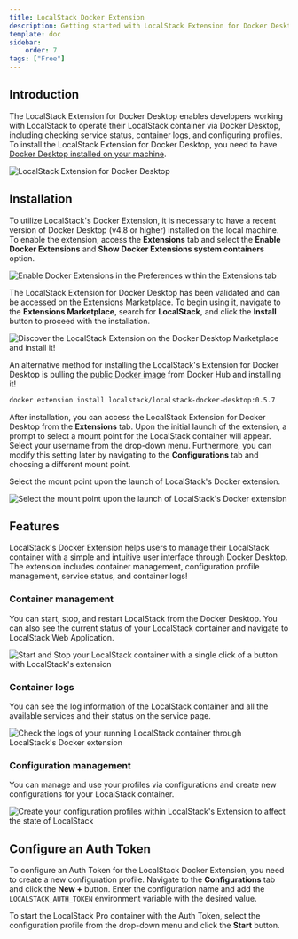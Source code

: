```yaml
---
title: LocalStack Docker Extension
description: Getting started with LocalStack Extension for Docker Desktop.
template: doc
sidebar:
    order: 7
tags: ["Free"]
---
```


## Introduction

The LocalStack Extension for Docker Desktop enables developers working with LocalStack to operate their LocalStack container via Docker Desktop, including checking service status, container logs, and configuring profiles.
To install the LocalStack Extension for Docker Desktop, you need to have [Docker Desktop installed on your machine](https://www.docker.com/products/docker-desktop).

![LocalStack Extension for Docker Desktop](/images/aws/localstack-docker-extension.png)

## Installation

To utilize LocalStack's Docker Extension, it is necessary to have a recent version of Docker Desktop (v4.8 or higher) installed on the local machine.
To enable the extension, access the **Extensions** tab and select the **Enable Docker Extensions** and **Show Docker Extensions system containers** option.

![Enable Docker Extensions in the Preferences within the Extensions tab](/images/aws/localstack-docker-extension-preferences.png)

The LocalStack Extension for Docker Desktop has been validated and can be accessed on the Extensions Marketplace.
To begin using it, navigate to the **Extensions Marketplace**, search for **LocalStack**, and click the **Install** button to proceed with the installation.

![Discover the LocalStack Extension on the Docker Desktop Marketplace and install it!](/images/aws/localstack-docker-extension-marketplace.png)

An alternative method for installing the LocalStack's Extension for Docker Desktop is pulling the [public Docker image](https://hub.docker.com/r/localstack/localstack-docker-desktop) from Docker Hub and installing it!

```bash
docker extension install localstack/localstack-docker-desktop:0.5.7
```

After installation, you can access the LocalStack Extension for Docker Desktop from the **Extensions** tab.
Upon the initial launch of the extension, a prompt to select a mount point for the LocalStack container will appear.
Select your username from the drop-down menu.
Furthermore, you can modify this setting later by navigating to the **Configurations** tab and choosing a different mount point.

Select the mount point upon the launch of LocalStack's Docker extension.

![Select the mount point upon the launch of LocalStack's Docker extension](/images/aws/localstack-docker-extension-mount-point.png)

## Features

LocalStack's Docker Extension helps users to manage their LocalStack container with a simple and intuitive user interface through Docker Desktop.
The extension includes container management, configuration profile management, service status, and container logs!

### Container management

You can start, stop, and restart LocalStack from the Docker Desktop.
You can also see the current status of your LocalStack container and navigate to LocalStack Web Application.

![Start and Stop your LocalStack container with a single click of a button with LocalStack's extension](/images/aws/localstack-docker-extension-start.png)

### Container logs

You can see the log information of the LocalStack container and all the available services and their status on the service page.

![Check the logs of your running LocalStack container through LocalStack's Docker extension](/images/aws/localstack-docker-extension-logs.png)

### Configuration management

You can manage and use your profiles via configurations and create new configurations for your LocalStack container.

![Create your configuration profiles within LocalStack's Extension to affect the state of LocalStack](/images/aws/localstack-docker-extension-configuration-profile.png)

## Configure an Auth Token

To configure an Auth Token for the LocalStack Docker Extension, you need to create a new configuration profile.
Navigate to the **Configurations** tab and click the **New +** button.
Enter the configuration name and add the `LOCALSTACK_AUTH_TOKEN` environment variable with the desired value.

To start the LocalStack Pro container with the Auth Token, select the configuration profile from the drop-down menu and click the **Start** button.

